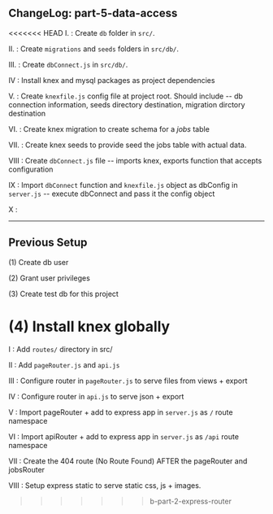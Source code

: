 ChangeLog: part-5-data-access
-------------------------
<<<<<<< HEAD
I.    : Create `db` folder in `src/`.

II.   : Create `migrations` and `seeds` folders in `src/db/`.

III.   : Create `dbConnect.js` in `src/db/`.

IV   : Install knex and mysql packages as project dependencies

V.    : Create `knexfile.js` config file at project root. Should include -- db connection information, seeds directory destination, migration dirctory destination

VI.    : Create knex migration to create schema for a *jobs* table

VII.   : Create knex seeds to provide seed the jobs table with actual data.

VIII  :  Create `dbConnect.js` file -- imports knex, exports function that accepts configuration

IX  :   Import `dbConnect` function and `knexfile.js` object as dbConfig in `server.js` -- execute dbConnect and pass it the config object

X : 



-------------------------
Previous Setup
-------------------------
(1) Create db user

(2) Grant user privileges

(3) Create test db for this project

(4) Install knex globally
=======
I   : Add `routes/` directory in src/

II  : Add `pageRouter.js` and `api.js`

III : Configure router in `pageRouter.js` to serve files from views + export

IV  : Configure router in `api.js` to serve json + export

V   :  Import pageRouter + add to express app in `server.js` as `/` route namespace

VI   :  Import apiRouter + add to express app in `server.js` as `/api` route namespace

VII  :  Create the 404 route (No Route Found) AFTER the pageRouter and jobsRouter

VIII : Setup express static to serve static css, js + images.
>>>>>>> b-part-2-express-router
